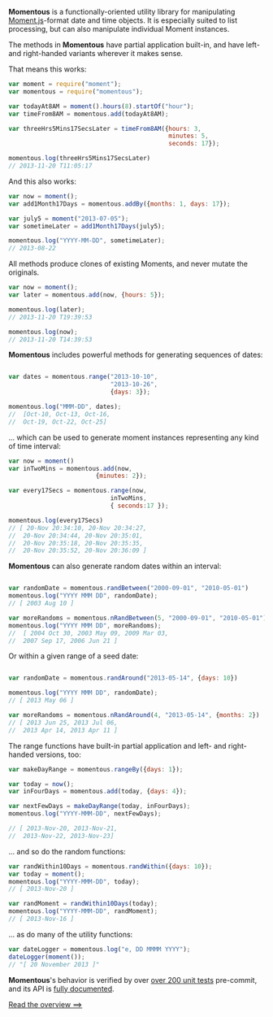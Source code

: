 
__Momentous__ is a functionally-oriented utility library for manipulating [Moment.js][momentjsuri]-format date and time objects. It is especially suited to list processing, but can also manipulate individual Moment instances.

[momentjsuri]:http://www.momentjs.com

The methods in __Momentous__ have partial application built-in, and have left- and right-handed variants wherever it makes sense.

That means this works:

```javascript
var moment = require("moment");
var momentous = require("momentous");

var todayAt8AM = moment().hours(8).startOf("hour");
var timeFrom8AM = momentous.add(todayAt8AM);

var threeHrs5Mins17SecsLater = timeFrom8AM({hours: 3,
											minutes: 5,
											seconds: 17});

momentous.log(threeHrs5Mins17SecsLater)
// 2013-11-20 T11:05:17
```


And this also works:

```javascript
var now = moment();
var add1Month17Days = momentous.addBy({months: 1, days: 17});

var july5 = moment("2013-07-05");
var sometimeLater = add1Month17Days(july5);

momentous.log("YYYY-MM-DD", sometimeLater);
// 2013-08-22
```

All methods produce clones of existing Moments, and never mutate the originals.

```javascript
var now = moment();
var later = momentous.add(now, {hours: 5});

momentous.log(later);
// 2013-11-20 T19:39:53

momentous.log(now);
// 2013-11-20 T14:39:53

```

__Momentous__ includes powerful methods for generating sequences of dates:

```javascript

var dates = momentous.range("2013-10-10", 
							"2013-10-26",
							{days: 3});

momentous.log("MMM-DD", dates);
//	[Oct-10, Oct-13, Oct-16, 
//	Oct-19, Oct-22, Oct-25]

```

... which can be used to generate moment instances representing any kind of time interval:

```javascript
var now = moment()
var inTwoMins = momentous.add(now, 
						{minutes: 2});

var every17Secs = momentous.range(now,
							inTwoMins,
							{ seconds:17 });

momentous.log(every17Secs)
// [ 20-Nov 20:34:10, 20-Nov 20:34:27,
//	20-Nov 20:34:44, 20-Nov 20:35:01, 
//	20-Nov 20:35:18, 20-Nov 20:35:35, 
//	20-Nov 20:35:52, 20-Nov 20:36:09 ]
```

__Momentous__ can also generate random dates within an interval:

```javascript

var randomDate = momentous.randBetween("2000-09-01", "2010-05-01")
momentous.log("YYYY MMM DD", randomDate);
// [ 2003 Aug 10 ]

var moreRandoms = momentous.nRandBetween(5, "2000-09-01", "2010-05-01")
momentous.log("YYYY MMM DD", moreRandoms);
//	[ 2004 Oct 30, 2003 May 09, 2009 Mar 03, 
//	2007 Sep 17, 2006 Jun 21 ]

```

Or within a given range of a seed date:

```javascript

var randomDate = momentous.randAround("2013-05-14", {days: 10})

momentous.log("YYYY MMM DD", randomDate);
// [ 2013 May 06 ]

var moreRandoms = momentous.nRandAround(4, "2013-05-14", {months: 2})
// [ 2013 Jun 25, 2013 Jul 06,
//	2013 Apr 14, 2013 Apr 11 ]


```

The range functions have built-in partial application and left- and right-handed versions, too:

```javascript
var makeDayRange = momentous.rangeBy({days: 1});

var today = now();
var inFourDays = momentous.add(today, {days: 4});

var nextFewDays = makeDayRange(today, inFourDays);
momentous.log("YYYY-MMM-DD", nextFewDays);

// [ 2013-Nov-20, 2013-Nov-21,
//	2013-Nov-22, 2013-Nov-23]
```

... and so do the random functions:

```javascript
var randWithin10Days = momentous.randWithin({days: 10});
var today = moment();
momentous.log("YYYY-MMM-DD", today);
// [ 2013-Nov-20 ]

var randMoment = randWithin10Days(today);
momentous.log("YYYY-MMM-DD", randMoment);
// [ 2013-Nov-16 ]
```

... as do many of the utility functions:

```javascript
var dateLogger = momentous.log("e, DD MMMM YYYY");
dateLogger(moment());
// "[ 20 November 2013 ]"

```

__Momentous__'s behavior is verified by over [over 200 unit tests][testHref] pre-commit, and its API is [fully documented][docsHref].

[Read the overview ==>][overviewHref]

[testHref]:./spec.html
[docsHref]:./api.html
[overviewHref]:./overview.html